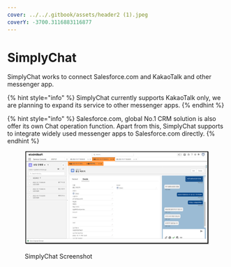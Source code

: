 ```yaml
---
cover: ../../.gitbook/assets/header2 (1).jpeg
coverY: -3700.3116883116877
---
```


# SimplyChat

SimplyChat works to connect Salesforce.com and KakaoTalk and other messenger app.

{% hint style="info" %}
SimplyChat currently supports KakaoTalk only, we are planning to expand its service to other messenger apps.
{% endhint %}

{% hint style="info" %}
Salesforce.com, global No.1 CRM solution is also offer its own Chat operation function. Apart from this, SimplyChat supports to integrate widely used messenger apps to Salesforce.com directly.
{% endhint %}

<figure><img src="../../.gitbook/assets/SimplyChatScreenChapture1.png" alt=""><figcaption><p>SimplyChat Screenshot</p></figcaption></figure>
